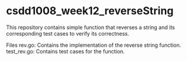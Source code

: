 # csdd1008_week12_reverseString

This repository contains simple function that reverses a string and its corresponding test cases to verify its correctness.

Files rev.go: Contains the implementation of the reverse string function. test_rev.go: Contains test cases for the function.
